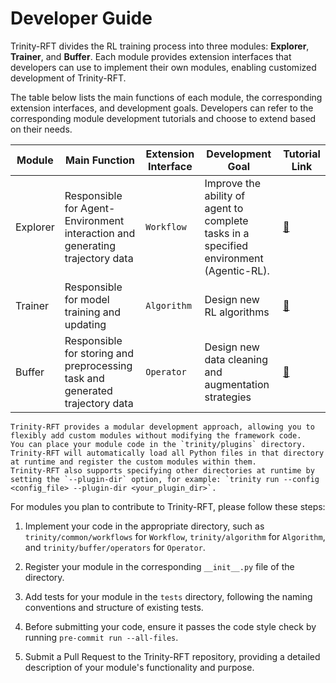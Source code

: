 # Developer Guide

Trinity-RFT divides the RL training process into three modules: **Explorer**, **Trainer**, and **Buffer**. Each module provides extension interfaces that developers can use to implement their own modules, enabling customized development of Trinity-RFT.

The table below lists the main functions of each module, the corresponding extension interfaces, and development goals. Developers can refer to the corresponding module development tutorials and choose to extend based on their needs.

| Module   | Main Function                                | Extension Interface | Development Goal        | Tutorial Link              |
|----------|----------------------------------------------|---------------------|-------------------------|----------------------------|
| Explorer | Responsible for Agent-Environment interaction and generating trajectory data | `Workflow`          | Improve the ability of agent to complete tasks in a specified environment (Agentic-RL). | [🔗](./develop_workflow.md) |
| Trainer  | Responsible for model training and updating | `Algorithm`         | Design new RL algorithms | [🔗](./develop_algorithm.md) |
| Buffer   | Responsible for storing and preprocessing task and generated trajectory data | `Operator`          | Design new data cleaning and augmentation strategies | [🔗](./develop_operator.md) |

```{tip}
Trinity-RFT provides a modular development approach, allowing you to flexibly add custom modules without modifying the framework code.
You can place your module code in the `trinity/plugins` directory. Trinity-RFT will automatically load all Python files in that directory at runtime and register the custom modules within them.
Trinity-RFT also supports specifying other directories at runtime by setting the `--plugin-dir` option, for example: `trinity run --config <config_file> --plugin-dir <your_plugin_dir>`.
```

For modules you plan to contribute to Trinity-RFT, please follow these steps:

1. Implement your code in the appropriate directory, such as `trinity/common/workflows` for `Workflow`, `trinity/algorithm` for `Algorithm`, and `trinity/buffer/operators` for `Operator`.

2. Register your module in the corresponding `__init__.py` file of the directory.

3. Add tests for your module in the `tests` directory, following the naming conventions and structure of existing tests.

4. Before submitting your code, ensure it passes the code style check by running `pre-commit run --all-files`.

5. Submit a Pull Request to the Trinity-RFT repository, providing a detailed description of your module's functionality and purpose.

